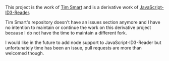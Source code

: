 This project is the work of [Tim Smart](https://github.com/tim-smart) and is a derivative work of [JavaScript-ID3-Reader](https://github.com/aadsm/JavaScript-ID3-Reader).

Tim Smart's repository doesn't have an issues section anymore and I have no intention to maintain or continue the work on this derivative project because I do not have the time to maintain a different fork.

I would like in the future to add node support to JavaScript-ID3-Reader but unfortunately time has been an issue, pull requests are more than welcomed though.
